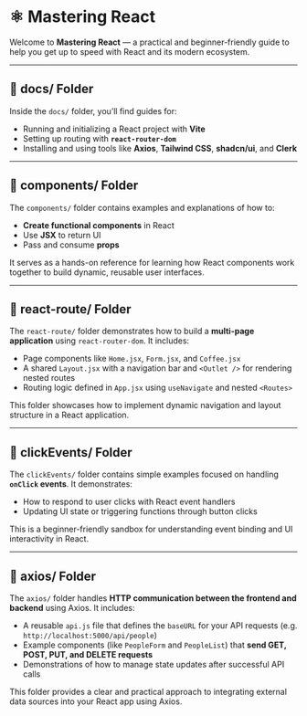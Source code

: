 # ⚛️ Mastering React

Welcome to **Mastering React** — a practical and beginner-friendly guide to help you get up to speed with React and its modern ecosystem.

---

## 📁 docs/ Folder

Inside the `docs/` folder, you’ll find guides for:

- Running and initializing a React project with **Vite**
- Setting up routing with **`react-router-dom`**
- Installing and using tools like **Axios**, **Tailwind CSS**, **shadcn/ui**, and **Clerk**

---

## 📁 components/ Folder

The `components/` folder contains examples and explanations of how to:

- **Create functional components** in React
- Use **JSX** to return UI
- Pass and consume **props**

It serves as a hands-on reference for learning how React components work together to build dynamic, reusable user interfaces.

---

## 📁 react-route/ Folder

The `react-route/` folder demonstrates how to build a **multi-page application** using `react-router-dom`. It includes:

- Page components like `Home.jsx`, `Form.jsx`, and `Coffee.jsx`
- A shared `Layout.jsx` with a navigation bar and `<Outlet />` for rendering nested routes
- Routing logic defined in `App.jsx` using `useNavigate` and nested `<Routes>`

This folder showcases how to implement dynamic navigation and layout structure in a React application.

---

## 📁 clickEvents/ Folder

The `clickEvents/` folder contains simple examples focused on handling **`onClick` events**. It demonstrates:

- How to respond to user clicks with React event handlers
- Updating UI state or triggering functions through button clicks

This is a beginner-friendly sandbox for understanding event binding and UI interactivity in React.

---

## 📁 axios/ Folder

The `axios/` folder handles **HTTP communication between the frontend and backend** using Axios. It includes:

- A reusable `api.js` file that defines the `baseURL` for your API requests (e.g. `http://localhost:5000/api/people`)
- Example components (like `PeopleForm` and `PeopleList`) that **send GET, POST, PUT, and DELETE requests**
- Demonstrations of how to manage state updates after successful API calls

This folder provides a clear and practical approach to integrating external data sources into your React app using Axios.
